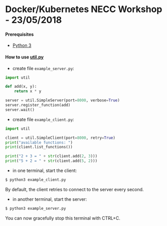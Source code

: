 # Docker/Kubernetes NECC Workshop - 23/05/2018

#### Prerequisites

- [Python 3](https://www.python.org/downloads/release/python-365/)


#### How to use [util.py](util.py)

- create file `example_server.py`:

```python
import util

def add(x, y):
    return x * y

server = util.SimpleServer(port=8000, verbose=True)
server.register_function(add)
server.wait()
```

- create file `example_client.py`:

```python
import util

client = util.SimpleClient(port=8000, retry=True)
print("available functions: ")
print(client.list_functions())

print("2 + 3 = " + str(client.add(2, 3)))
print("5 + 2 = " + str(client.add(5, 2)))
```

- in one terminal, start the client:

```bash
$ python3 example_client.py
```

By default, the client retries to connect to the server every second.

- in another terminal, start the server:

```bash
$ python3 example_server.py
```

You can now gracefully stop this terminal with CTRL+C.
